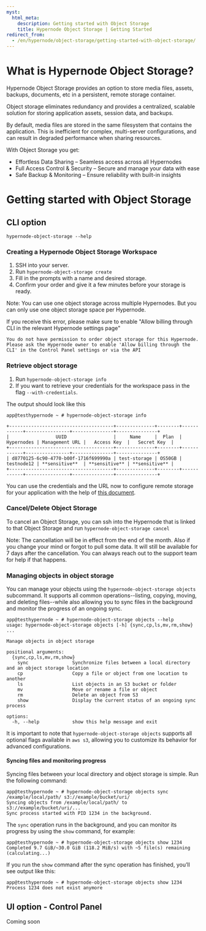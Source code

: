 ```yaml
---
myst:
  html_meta:
    description: Getting started with Object Storage
    title: Hypernode Object Storage | Getting Started
redirect_from:
  - /en/hypernode/object-storage/getting-started-with-object-storage/
---
```


# What is Hypernode Object Storage?

Hypernode Object Storage provides an option to store media files, assets, backups, documents, etc in a persistent, remote storage container.

Object storage eliminates redundancy and provides a centralized, scalable solution for storing application assets, session data, and backups.

By default, media files are stored in the same filesystem that contains the application. This is inefficient for complex, multi-server configurations, and can result in degraded performance when sharing resources.

With Object Storage you get:

- Effortless Data Sharing – Seamless access across all Hypernodes
- Full Access Control & Security – Secure and manage your data with ease
- Safe Backup & Monitoring – Ensure reliability with built-in insights

# Getting started with Object Storage

## CLI option

```console
hypernode-object-storage --help
```

### Creating a Hypernode Object Storage Workspace

1. SSH into your server.
1. Run `hypernode-object-storage create`
1. Fill in the prompts with a name and desired storage.
1. Confirm your order and give it a few minutes before your storage is ready.

Note: You can use one object storage across multiple Hypernodes. But you can only use one object storage space per Hypernode.

If you receive this error, please make sure to enable "Allow billing through CLI in the relevant Hypernode settings page"

```
You do not have permission to order object storage for this Hypernode. Please ask the Hypernode owner to enable 'Allow billing through the CLI' in the Control Panel settings or via the API
```

### Retrieve object storage

1. Run `hypernode-object-storage info`
1. If you want to retrieve your credentials for the workspace pass in the flag `--with-credentials`.

The output should look like this

```console
app@testhypernode ~ # hypernode-object-storage info

+--------------------------------------+--------------+--------+------------+----------------+---------------+---------------+
|                 UUID                 |     Name     |  Plan  | Hypernodes | Management URL |   Access Key  |   Secret Key  |
+--------------------------------------+--------------+--------+------------+----------------+---------------+---------------+
| d8770125-6c90-4770-b00f-1716f699990a | test-storage | OS50GB | testnode12 | **sensitive**  | **sensitive** | **sensitive** |
+--------------------------------------+--------------+--------+------------+----------------+---------------+---------------+
```

You can use the credentials and the URL now to configure remote storage for your application with the help of [this document](../../ecommerce-applications/magento-2/how-to-configure-remote-storage-for-magento-2-x.md).

### Cancel/Delete Object Storage

To cancel an Object Storage, you can ssh into the Hypernode that is linked to that Object Storage and run `hypernode-object-storage cancel`

Note: The cancellation will be in effect from the end of the month.
Also if you change your mind or forgot to pull some data. It will still be available for 7 days after the cancellation. You can always reach out to the support team for help if that happens.

### Managing objects in object storage

You can manage your objects using the `hypernode-object-storage objects` subcommand.
It supports all common operations--listing, copying, moving, and deleting files--while also allowing you to sync files in the background and monitor the progress of an ongoing sync.

```console
app@testhypernode ~ # hypernode-object-storage objects --help
usage: hypernode-object-storage objects [-h] {sync,cp,ls,mv,rm,show} ...

Manage objects in object storage

positional arguments:
  {sync,cp,ls,mv,rm,show}
    sync                Synchronize files between a local directory and an object storage location
    cp                  Copy a file or object from one location to another
    ls                  List objects in an S3 bucket or folder
    mv                  Move or rename a file or object
    rm                  Delete an object from S3
    show                Display the current status of an ongoing sync process

options:
  -h, --help            show this help message and exit
```

It is important to note that `hypernode-object-storage objects` supports all optional flags available in `aws s3`, allowing you to customize its behavior for advanced configurations.

#### Syncing files and monitoring progress

Syncing files between your local directory and object storage is simple. Run the following command:

```console
app@testhypernode ~ # hypernode-object-storage objects sync /example/local/path/ s3://example/bucket/uri/
Syncing objects from /example/local/path/ to s3://example/bucket/uri/...
Sync process started with PID 1234 in the background.
```

The `sync` operation runs in the background, and you can monitor its progress by using the `show` command, for example:

```console
app@testhypernode ~ # hypernode-object-storage objects show 1234
Completed 9.7 GiB/~30.0 GiB (118.2 MiB/s) with ~5 file(s) remaining (calculating...)
```

If you run the `show` command after the sync operation has finished, you’ll see output like this:

```console
app@testhypernode ~ # hypernode-object-storage objects show 1234
Process 1234 does not exist anymore
```

## UI option - Control Panel

Coming soon
